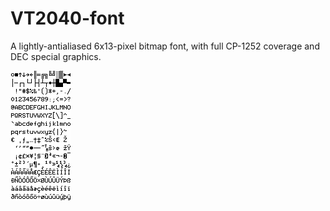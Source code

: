 # VT2040-font

A lightly-antialiased 6x13-pixel bitmap font, with full CP-1252 coverage and DEC special graphics.

![VT2040-font](VT2040-font.png)
